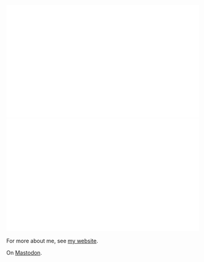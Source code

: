 <a href="https://github.com/jericson/github-stats">

![](https://github.com/jericson/github-stats/blob/master/generated/overview.svg)
![](https://github.com/jericson/github-stats/blob/master/generated/languages.svg)

</a>

For more about me, see [my website](https://jlericson.com/about/). 

On <a rel="me" href="https://hachyderm.io/@jericson">Mastodon</a>.
